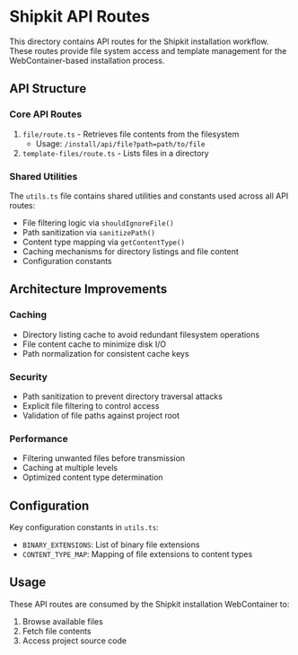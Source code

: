 # Shipkit API Routes

This directory contains API routes for the Shipkit installation workflow. These routes provide file system access and template management for the WebContainer-based installation process.

## API Structure

### Core API Routes

1. `file/route.ts` - Retrieves file contents from the filesystem
   - Usage: `/install/api/file?path=path/to/file`
2. `template-files/route.ts` - Lists files in a directory

### Shared Utilities

The `utils.ts` file contains shared utilities and constants used across all API routes:

- File filtering logic via `shouldIgnoreFile()`
- Path sanitization via `sanitizePath()`
- Content type mapping via `getContentType()`
- Caching mechanisms for directory listings and file content
- Configuration constants

## Architecture Improvements

### Caching

- Directory listing cache to avoid redundant filesystem operations
- File content cache to minimize disk I/O
- Path normalization for consistent cache keys

### Security

- Path sanitization to prevent directory traversal attacks
- Explicit file filtering to control access
- Validation of file paths against project root

### Performance

- Filtering unwanted files before transmission
- Caching at multiple levels
- Optimized content type determination

## Configuration

Key configuration constants in `utils.ts`:

- `BINARY_EXTENSIONS`: List of binary file extensions
- `CONTENT_TYPE_MAP`: Mapping of file extensions to content types

## Usage

These API routes are consumed by the Shipkit installation WebContainer to:

1. Browse available files
2. Fetch file contents
3. Access project source code
